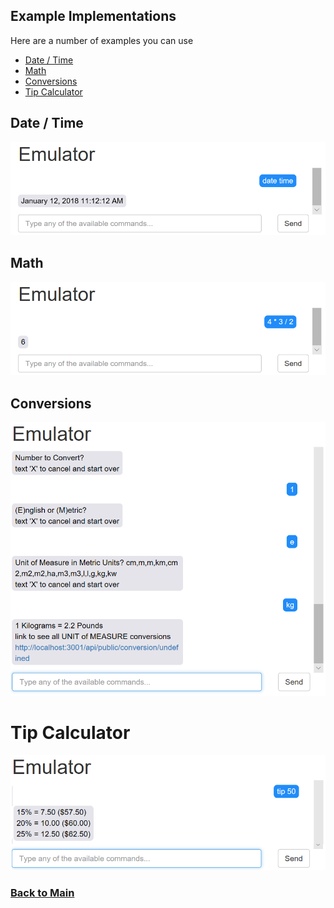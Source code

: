 ## Example Implementations 

Here are a number of examples you can use 

* [Date / Time](#date-time)
* [Math](#math)
* [Conversions](#conversions)
* [Tip Calculator](#tip-calculator)

## Date / Time
![](images/examples/DateTime.PNG)

## Math
![](images/examples/Math.PNG)

## Conversions
![](images/examples/Conversions.PNG)

# Tip Calculator
![](images/examples/TipCalculator.PNG)

### [Back to Main](https://github.com/in-the-keyhole/khs-convo) 
